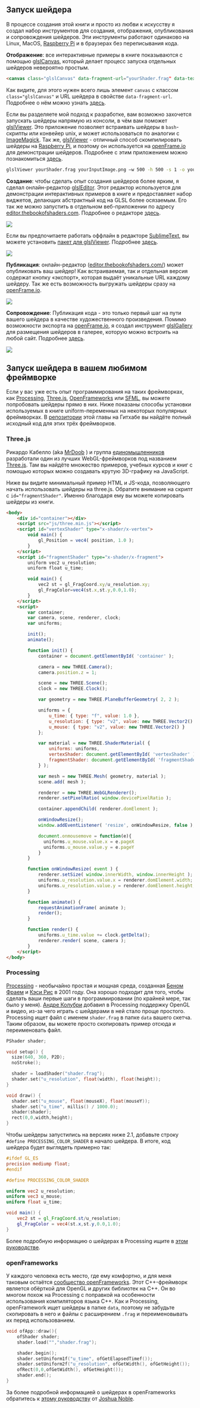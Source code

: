 ## Запуск шейдера

В процессе создания этой книги и просто из любви к искусству я создал набор инструментов для создания, отображения, опубликования и сопровождения шейдеров. Эти инструменты работают одинаково на Linux, MacOS, [Raspberry Pi](https://www.raspberrypi.org/) и в браузерах без переписывания кода.

**Отображение**: все интерактивные примеры в книге показываются с помощью [glslCanvas](https://github.com/patriciogonzalezvivo/glslCanvas), который делает процесс запуска отдельных шейдеров невероятно простым.

```html
<canvas class="glslCanvas" data-fragment-url=“yourShader.frag" data-textures=“yourInputImage.png” width="500" height="500"></canvas>
```

Как видите, для этого нужен всего лишь элемент `canvas` с классом `class="glslCanvas"` и URL шейдера в свойстве `data-fragment-url`. Подробнее о нём можно узнать [здесь](https://github.com/patriciogonzalezvivo/glslCanvas).

Если вы разделяете мой подход к разработке, вам возможно захочется запускать шейдеры напрямую из консоли, в чём вам поможет [glslViewer](https://github.com/patriciogonzalezvivo/glslViewer). Это приложение позволяет встраивать шейдеры в `bash`-скрипты или конвейер unix, и может использоваться по аналогии с [ImageMagick](http://www.imagemagick.org/script/index.php). Так же, [glslViewer](https://github.com/patriciogonzalezvivo/glslViewer) - отличный способ скомпилировать шейдеры на [Raspberry Pi](https://www.raspberrypi.org/), и поэтому он используется на [openFrame.io](http://openframe.io/) для демонстрации шейдеров. Подробнее с этим приложением можно познакомиться [здесь](https://github.com/patriciogonzalezvivo/glslViewer).

```bash
glslViewer yourShader.frag yourInputImage.png —w 500 -h 500 -s 1 -o yourOutputImage.png
```

**Создание**: чтобы сделать опыт создания шейдеров более ярким, я сделал онлайн-редактор [glslEditor](https://github.com/patriciogonzalezvivo/glslEditor). Этот редактор используется для демонстрации интерактивных примеров в книге и предоставляет набор виджетов, делающих абстрактный код на GLSL более осязаемым. Его так же можно запустить в отдельном веб-приложении по адресу [editor.thebookofshaders.com](http://editor.thebookofshaders.com/). Подробнее о редакторе [здесь](https://github.com/patriciogonzalezvivo/glslEditor).

![](glslEditor-01.gif)

Если вы предпочитаете работать оффлайн в редакторе [SublimeText](https://www.sublimetext.com/), вы можете установить [пакет для glslViewer](https://packagecontrol.io/packages/glslViewer). Подробнее [здесь](https://github.com/patriciogonzalezvivo/sublime-glslViewer).

![](glslViewer.gif)

**Публикация**: онлайн-редактор ([editor.thebookofshaders.com/](http://editor.thebookofshaders.com/)) может опубликовать ваш шейдер! Как встраиваемая, так и отдельная версия содержат кнопку «экспорт», которая выдаёт уникальные URL каждому шейдеру. Так же есть возможность выгружать шейдеры сразу на [openFrame.io](http://openframe.io/).

![](glslEditor-00.gif)

**Сопровождение**: Публикация кода - это только первый шаг на пути вашего шейдера в качестве художественного произведения. Помимо возможности экспорта на [openFrame.io](http://openframe.io/), я создал инструмент [glslGallery](https://github.com/patriciogonzalezvivo/glslGallery) для размещения шейдеров в галерее, которую можно встроить на любой сайт. Подробнее [здесь](https://github.com/patriciogonzalezvivo/glslGallery).

![](glslGallery.gif)

## Запуск шейдера в вашем любимом фреймворке

Если у вас уже есть опыт программирования на таких фреймворках, как [Processing](https://processing.org/), [Three.js](http://threejs.org/), [OpenFrameworks](http://openframeworks.cc/) или [SFML](https://www.sfml-dev.org/), вы можете попробовать шейдеры прямо в них. Ниже показаны способы установки используемых в книге uniform-переменных на некоторых популярных фреймворках. В [репозитории](https://github.com/patriciogonzalezvivo/thebookofshaders/tree/master/04) этой главы на Гитхабе вы найдёте полный исходный код для этих трёх фреймворков.

### **Three.js**

Рикардо Кабелло (aka [MrDoob](https://twitter.com/mrdoob) ) и группа [единомышленников](https://github.com/mrdoob/three.js/graphs/contributors) разработали один из лучших WebGL-фреймворков под названием [Three.js](http://threejs.org/). Там вы найдёте множество примеров, учебных курсов и книг с помощью которых можно создавать крутую 3D-графику на JavaScript.

Ниже вы видите минимальный пример HTML и JS-кода, позволяющего начать использовать шейдеры на three.js. Обратите внимание на скрипт с `id="fragmentShader"`. Именно благодаря ему вы можете копировать шейдеры из книги.

```html
<body>
    <div id="container"></div>
    <script src="js/three.min.js"></script>
    <script id="vertexShader" type="x-shader/x-vertex">
        void main() {
            gl_Position = vec4( position, 1.0 );
        }
    </script>
    <script id="fragmentShader" type="x-shader/x-fragment">
        uniform vec2 u_resolution;
        uniform float u_time;

        void main() {
            vec2 st = gl_FragCoord.xy/u_resolution.xy;
            gl_FragColor=vec4(st.x,st.y,0.0,1.0);
        }
    </script>
    <script>
        var container;
        var camera, scene, renderer, clock;
        var uniforms;

        init();
        animate();

        function init() {
            container = document.getElementById( 'container' );

            camera = new THREE.Camera();
            camera.position.z = 1;

            scene = new THREE.Scene();
            clock = new THREE.Clock();

            var geometry = new THREE.PlaneBufferGeometry( 2, 2 );

            uniforms = {
                u_time: { type: "f", value: 1.0 },
                u_resolution: { type: "v2", value: new THREE.Vector2() },
                u_mouse: { type: "v2", value: new THREE.Vector2() }
            };

            var material = new THREE.ShaderMaterial( {
                uniforms: uniforms,
                vertexShader: document.getElementById( 'vertexShader' ).textContent,
                fragmentShader: document.getElementById( 'fragmentShader' ).textContent
            } );

            var mesh = new THREE.Mesh( geometry, material );
            scene.add( mesh );

            renderer = new THREE.WebGLRenderer();
            renderer.setPixelRatio( window.devicePixelRatio );

            container.appendChild( renderer.domElement );

            onWindowResize();
            window.addEventListener( 'resize', onWindowResize, false );

            document.onmousemove = function(e){
              uniforms.u_mouse.value.x = e.pageX
              uniforms.u_mouse.value.y = e.pageY
            }
        }

        function onWindowResize( event ) {
            renderer.setSize( window.innerWidth, window.innerHeight );
            uniforms.u_resolution.value.x = renderer.domElement.width;
            uniforms.u_resolution.value.y = renderer.domElement.height;
        }

        function animate() {
            requestAnimationFrame( animate );
            render();
        }

        function render() {
            uniforms.u_time.value += clock.getDelta();
            renderer.render( scene, camera );
        }
    </script>
</body>
```

### **Processing**

[Processing](https://processing.org/) - необычайно простая и мощная среда, созданная [Беном Фраем](http://benfry.com/) и [Кэси Рис](http://reas.com/) в 2001 году. Она хорошо подходит для того, чтобы сделать ваши первые шаги в программировании (по крайней мере, так было у меня). [Андре Колубри](https://codeanticode.wordpress.com/) добавил в Processing поддержку OpenGL и видео, из-за чего играть с шейдерами в ней стало проще простого. Processing ищет файл с именем `shader.frag` в папке `data` вашего скетча. Таким образом, вы можете просто скопировать пример отсюда и переименовать файл.

```cpp
PShader shader;

void setup() {
  size(640, 360, P2D);
  noStroke();

  shader = loadShader("shader.frag");
  shader.set("u_resolution", float(width), float(height));
}

void draw() {
  shader.set("u_mouse", float(mouseX), float(mouseY));
  shader.set("u_time", millis() / 1000.0);
  shader(shader);
  rect(0,0,width,height);
}
```

Чтобы шейдеры запустились на версиях ниже 2.1, добавьте строку `#define PROCESSING_COLOR_SHADER` в начало шейдера. В итоге, код шейдера будет выглядеть примерно так:

```glsl
#ifdef GL_ES
precision mediump float;
#endif

#define PROCESSING_COLOR_SHADER

uniform vec2 u_resolution;
uniform vec3 u_mouse;
uniform float u_time;

void main() {
    vec2 st = gl_FragCoord.st/u_resolution;
    gl_FragColor = vec4(st.x,st.y,0.0,1.0);
}
```

Более подробную информацию о шейдерах в Processing ищите в [этом руководстве](https://processing.org/tutorials/pshader/).

### **openFrameworks**

У каждого человека есть место, где ему комфортно, и для меня таковым остаётся [сообщество openFrameworks](http://openframeworks.cc/). Этот C++-фреймворк является обёрткой для OpenGL и других библиотек на C++. Он во многом похож на Processing с поправкой на особенности использования компиляторов языка C++. Как и Processing, openFramework ищет шейдеры в папке `data`, поэтому не забудьте скопировать в него и файлы с расширением `.frag` и переименовывать их перед использованием.

```cpp
void ofApp::draw(){
    ofShader shader;
    shader.load("","shader.frag");

    shader.begin();
    shader.setUniform1f("u_time", ofGetElapsedTimef());
    shader.setUniform2f("u_resolution", ofGetWidth(), ofGetHeight());
    ofRect(0,0,ofGetWidth(), ofGetHeight());
    shader.end();
}
```

За более подробной информацией о шейдерах в openFrameworks обратитесь к [этому руководству](http://openframeworks.cc/ofBook/chapters/shaders.html) от [Joshua Noble](http://thefactoryfactory.com/).
